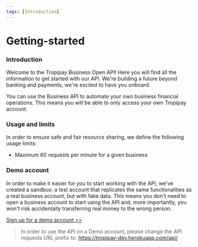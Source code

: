 ```yaml
---
tags: [Introduction]
---
```


# Getting-started

### Introduction

Welcome to the Tropipay Business Open API! Here you will find all the information to get started with our API. We're building a future beyond banking and payments, we're excited to have you onboard.

You can use the Business API to automate your own business financial operations. This means you will be able to only access your own Tropipay account.


### Usage and limits

In order to ensure safe and fair resource sharing, we define the following usage limits:

- Maximum 60 requests per minute for a given business


### Demo account

In order to make it easier for you to start working with the API, we've created a sandbox: a test account that replicates the same functionalities as a real business account, but with fake data. This means you don't need to open a business account to start using the API and, more importantly, you won't risk accidentally transferring real money to the wrong person.

[Sign up for a demo account >> ](https://tropipay-dev.herokuapp.com/signup)

> In order to use the API on a Demo account, please change the API requests URL prefix to: https://tropipay-dev.herokuapp.com/api/
